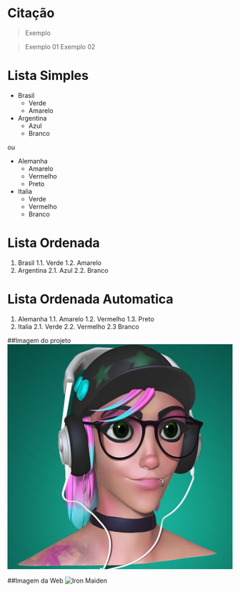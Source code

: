 # Citação

> Exemplo

>Exemplo 01
>Exemplo 02

# Lista Simples
- Brasil
    - Verde
    - Amarelo
- Argentina
    - Azul
    - Branco

ou

* Alemanha
    * Amarelo
    * Vermelho
    * Preto
* Italia
    * Verde
    * Vermelho
    * Branco

# Lista Ordenada
1. Brasil
    1.1. Verde
    1.2. Amarelo
2. Argentina
    2.1. Azul
    2.2. Branco

# Lista Ordenada Automatica
1. Alemanha
    1.1. Amarelo
    1.2. Vermelho
    1.3. Preto
1. Italia
    2.1. Verde
    2.2. Vermelho
    2.3 Branco

##Imagem do projeto
![Felicity](felicity.jpeg "Felicity")

##Imagem da Web
![Iron Maiden](https://www.ironmaiden.com/media/news/banner/101619.jpg)